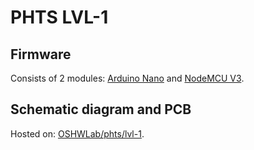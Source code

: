 # PHTS LVL-1

## Firmware

Consists of 2 modules: [Arduino Nano](./arduino) and [NodeMCU V3](./nodemcu).

## Schematic diagram and PCB

Hosted on: [OSHWLab/phts/lvl-1](https://oshwlab.com/phts/lvl-1).
